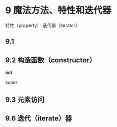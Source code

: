 # 9 魔法方法、特性和迭代器



特性（property）
迭代器（iterator）

## 9.1

## 9.2 构造函数（constructor）

__init__

super

## 9.3 元素访问

## 9.6 迭代（iterate）器
